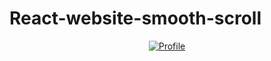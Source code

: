 # React-website-smooth-scroll

<a href="https://leonardt.eu">
 <p align="center">
  <img src="https://i.imgur.com/bzjGW4k.gif?w="350" alt="Profile"
 </p>
</a>

